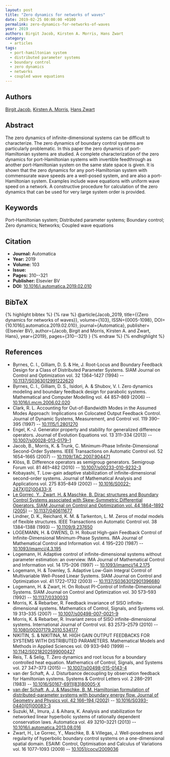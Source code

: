 ```yaml
---
layout: post
title: "Zero dynamics for networks of waves"
date: 2019-02-25 00:00:00 +0100
permalink: zero-dynamics-for-networks-of-waves
year: 2019
authors: Birgit Jacob, Kirsten A. Morris, Hans Zwart
category:
  - articles
tags:
  - port-hamiltonian system
  - distributed parameter systems
  - boundary control
  - zero dynamics
  - networks
  - coupled wave equations
---
```

 
## Authors
[Birgit Jacob](authors/birgit_jacob), [Kirsten A. Morris](authors/kirsten_morris), [Hans Zwart](authors/hans_zwart)
 
## Abstract
The zero dynamics of infinite-dimensional systems can be difficult to characterize. The zero dynamics of boundary control systems are particularly problematic. In this paper the zero dynamics of port-Hamiltonian systems are studied. A complete characterization of the zero dynamics for port-Hamiltonian systems with invertible feedthrough as another port-Hamiltonian system on the same state space is given. It is shown that the zero dynamics for any port-Hamiltonian system with commensurate wave speeds are a well-posed system, and are also a port-Hamiltonian system. Examples include wave equations with uniform wave speed on a network. A constructive procedure for calculation of the zero dynamics that can be used for very large system order is provided.
 
## Keywords
Port-Hamiltonian system; Distributed parameter systems; Boundary control; Zero dynamics; Networks; Coupled wave equations
 
## Citation
- **Journal:** Automatica
- **Year:** 2019
- **Volume:** 103
- **Issue:** 
- **Pages:** 310--321
- **Publisher:** Elsevier BV
- **DOI:** [10.1016/j.automatica.2019.02.010](https://doi.org/10.1016/j.automatica.2019.02.010)
 
## BibTeX
{% highlight bibtex %}
{% raw %}
@article{Jacob_2019,
  title={{Zero dynamics for networks of waves}},
  volume={103},
  ISSN={0005-1098},
  DOI={10.1016/j.automatica.2019.02.010},
  journal={Automatica},
  publisher={Elsevier BV},
  author={Jacob, Birgit and Morris, Kirsten A. and Zwart, Hans},
  year={2019},
  pages={310--321}
}
{% endraw %}
{% endhighlight %}
 
## References
- Byrnes, C. I., Gilliam, D. S. & He, J. Root-Locus and Boundary Feedback Design for a Class of Distributed Parameter Systems. SIAM Journal on Control and Optimization vol. 32 1364–1427 (1994) -- [10.1137/S0363012991222620](https://doi.org/10.1137/S0363012991222620)
- Byrnes, C. I., Gilliam, D. S., Isidori, A. & Shubov, V. I. Zero dynamics modeling and boundary feedback design for parabolic systems. Mathematical and Computer Modelling vol. 44 857–869 (2006) -- [10.1016/j.mcm.2006.02.020](https://doi.org/10.1016/j.mcm.2006.02.020)
- Clark, R. L. Accounting for Out-of-Bandwidth Modes in the Assumed Modes Approach: Implications on Colocated Output Feedback Control. Journal of Dynamic Systems, Measurement, and Control vol. 119 390–395 (1997) -- [10.1115/1.2801270](https://doi.org/10.1115/1.2801270)
- Engel, K.-J. Generator property and stability for generalized difference operators. Journal of Evolution Equations vol. 13 311–334 (2013) -- [10.1007/s00028-013-0179-1](https://doi.org/10.1007/s00028-013-0179-1)
- Jacob, B., Morris, K. & Trunk, C. Minimum-Phase Infinite-Dimensional Second-Order Systems. IEEE Transactions on Automatic Control vol. 52 1654–1665 (2007) -- [10.1109/TAC.2007.904471](https://doi.org/10.1109/TAC.2007.904471)
- Klöss, B. Difference operators as semigroup generators. Semigroup Forum vol. 81 461–482 (2010) -- [10.1007/s00233-010-9232-3](https://doi.org/10.1007/s00233-010-9232-3)
- Kobayashi, T. Low-gain adaptive stabilization of infinite-dimensional second-order systems. Journal of Mathematical Analysis and Applications vol. 275 835–849 (2002) -- [10.1016/S0022-247X(02)00433-X](https://doi.org/10.1016/S0022-247X(02)00433-X)
- [Le Gorrec, Y., Zwart, H. & Maschke, B. Dirac structures and Boundary Control Systems associated with Skew-Symmetric Differential Operators. SIAM Journal on Control and Optimization vol. 44 1864–1892 (2005)](dirac-structures-and-boundary-control-systems-associated-with-skew-symmetric-differential-operators) -- [10.1137/040611677](https://doi.org/10.1137/040611677)
- Lindner, D. K., Reichard, K. M. & Tarkenton, L. M. Zeros of modal models of flexible structures. IEEE Transactions on Automatic Control vol. 38 1384–1388 (1993) -- [10.1109/9.237650](https://doi.org/10.1109/9.237650)
- LOGEMANN, H. & OWENS, D. H. Robust High-gain Feedback Control of Infinite-Dimensional Minimum-Phase Systems. IMA Journal of Mathematical Control and Information vol. 4 195–220 (1987) -- [10.1093/imamci/4.3.195](https://doi.org/10.1093/imamci/4.3.195)
- Logemann, H. Adaptive control of infinite-dimensional systems without parameter estimation: an overview. IMA Journal of Mathematical Control and Information vol. 14 175–206 (1997) -- [10.1093/imamci/14.2.175](https://doi.org/10.1093/imamci/14.2.175)
- Logemann, H. & Townley, S. Adaptive Low-Gain Integral Control of Multivariable Well-Posed Linear Systems. SIAM Journal on Control and Optimization vol. 41 1722–1732 (2003) -- [10.1137/S0363012901396680](https://doi.org/10.1137/S0363012901396680)
- Logemann, H. & Zwart, H. On Robust PI-Control of Infinite-Dimensional Systems. SIAM Journal on Control and Optimization vol. 30 573–593 (1992) -- [10.1137/0330033](https://doi.org/10.1137/0330033)
- Morris, K. & Rebarber, R. Feedback invariance of SISO infinite-dimensional systems. Mathematics of Control, Signals, and Systems vol. 19 313–335 (2007) -- [10.1007/s00498-007-0021-9](https://doi.org/10.1007/s00498-007-0021-9)
- Morris, K. & Rebarber, R. Invariant zeros of SISO infinite-dimensional systems. International Journal of Control vol. 83 2573–2579 (2010) -- [10.1080/00207179.2010.534177](https://doi.org/10.1080/00207179.2010.534177)
- NIKITIN, S. & NIKITINA, M. HIGH GAIN OUTPUT FEEDBACKS FOR SYSTEMS WITH DISTRIBUTED PARAMETERS. Mathematical Models and Methods in Applied Sciences vol. 09 933–940 (1999) -- [10.1142/S0218202599000427](https://doi.org/10.1142/S0218202599000427)
- Reis, T. & Selig, T. Zero dynamics and root locus for a boundary controlled heat equation. Mathematics of Control, Signals, and Systems vol. 27 347–373 (2015) -- [10.1007/s00498-015-0143-4](https://doi.org/10.1007/s00498-015-0143-4)
- van der Schaft, A. J. Disturbance decoupling by observation feedback for Hamiltonian systems. Systems &amp; Control Letters vol. 2 286–291 (1983) -- [10.1016/S0167-6911(83)80005-X](https://doi.org/10.1016/S0167-6911(83)80005-X)
- [van der Schaft, A. J. & Maschke, B. M. Hamiltonian formulation of distributed-parameter systems with boundary energy flow. Journal of Geometry and Physics vol. 42 166–194 (2002)](hamiltonian-formulation-of-distributed-parameter-systems-with-boundary-energy-flow) -- [10.1016/S0393-0440(01)00083-3](https://doi.org/10.1016/S0393-0440(01)00083-3)
- Suzuki, M., Imura, J. & Aihara, K. Analysis and stabilization for networked linear hyperbolic systems of rationally dependent conservation laws. Automatica vol. 49 3210–3221 (2013) -- [10.1016/j.automatica.2013.08.016](https://doi.org/10.1016/j.automatica.2013.08.016)
- Zwart, H., Le Gorrec, Y., Maschke, B. & Villegas, J. Well-posedness and regularity of hyperbolic boundary control systems on a one-dimensional spatial domain. ESAIM: Control, Optimisation and Calculus of Variations vol. 16 1077–1093 (2009) -- [10.1051/cocv/2009036](https://doi.org/10.1051/cocv/2009036)

